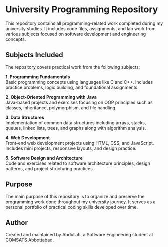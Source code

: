 <h1>University Programming Repository</h1>

  <p>This repository contains all programming-related work completed during my university studies. It includes code files, assignments, and lab work from various subjects focused on software development and engineering concepts.</p>

  <h2>Subjects Included</h2>

  <p>The repository covers practical work from the following subjects:</p>

  <p><strong>1. Programming Fundamentals</strong><br>
  Basic programming concepts using languages like C and C++. Includes practice problems, logic building, and foundational assignments.</p>

  <p><strong>2. Object-Oriented Programming with Java</strong><br>
  Java-based projects and exercises focusing on OOP principles such as classes, inheritance, polymorphism, and file handling.</p>

  <p><strong>3. Data Structures</strong><br>
  Implementation of common data structures including arrays, stacks, queues, linked lists, trees, and graphs along with algorithm analysis.</p>

  <p><strong>4. Web Development</strong><br>
  Front-end web development projects using HTML, CSS, and JavaScript. Includes mini projects, responsive layouts, and design practice.</p>

  <p><strong>5. Software Design and Architecture</strong><br>
  Code and exercises related to software architecture principles, design patterns, and project structuring practices.</p>

  <h2>Purpose</h2>

  <p>The main purpose of this repository is to organize and preserve the programming work done throughout my university journey. It serves as a personal portfolio of practical coding skills developed over time.</p>

  <h2>Author</h2>

  <p>Created and maintained by Abdullah, a Software Engineering student at COMSATS Abbottabad.</p>

